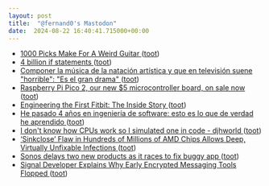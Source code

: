 ```yaml
---
layout: post
title:  "@fernand0's Mastodon"
date:  2024-08-22 16:40:41.715000+00:00
---
```

*  [1000 Picks Make For A Weird Guitar ](https://hackaday.com/2024/08/06/1000-picks-make-for-a-weird-guitar) ([toot](https://mastodon.social/@fernand0/113006663546281363))
*  [4 billion if statements ](https://andreasjhkarlsson.github.io/jekyll/update/2023/12/27/4-billion-if-statements.htm) ([toot](https://mastodon.social/@fernand0/113006397034079342))
*  [Componer la música de la natación artística y que en televisión suene "horrible": "Es el gran drama" ](https://www.eldiario.es/cultura/musica/componer-musica-natacion-artistica-television-suene-horrible-gran-drama_1_11578180.htm) ([toot](https://mastodon.social/@fernand0/113006138404466654))
*  [Raspberry Pi Pico 2, our new $5 microcontroller board, on sale now   ](https://www.raspberrypi.com/news/raspberry-pi-pico-2-our-new-5-microcontroller-board-on-sale-now/) ([toot](https://mastodon.social/@fernand0/113005980966434588))
*  [Engineering the First Fitbit: The Inside Story ](https://spectrum.ieee.org/fitbi) ([toot](https://mastodon.social/@fernand0/113005585607592257))
*  [He pasado 4 años en ingeniería de software: esto es lo que de verdad he aprendido ](https://www.genbeta.com/desarrollo/he-pasado-4-anos-ingenieria-software-esto-que-verdad-he-aprendid) ([toot](https://mastodon.social/@fernand0/113005436935286019))
*  [I don't know how CPUs work so I simulated one in code - djhworld ](https://djharper.dev/post/2019/05/21/i-dont-know-how-cpus-work-so-i-simulated-one-in-code) ([toot](https://mastodon.social/@fernand0/113005196986162204))
*  [‘Sinkclose’ Flaw in Hundreds of Millions of AMD Chips Allows Deep, Virtually Unfixable Infections ](https://www.wired.com/story/amd-chip-sinkclose-flaw) ([toot](https://mastodon.social/@fernand0/113005024482543807))
*  [Sonos delays two new products as it races to fix buggy app ](https://www.theverge.com/2024/8/7/24215589/sonos-q3-2024-earnings-ace-headphone-buggy-ap) ([toot](https://mastodon.social/@fernand0/113004711404453939))
*  [Signal Developer Explains Why Early Encrypted Messaging Tools Flopped  ](https://www.pcmag.com/news/signal-developer-explains-why-early-encrypted-messaging-tools-flopped) ([toot](https://mastodon.social/@fernand0/113004583706722628))
